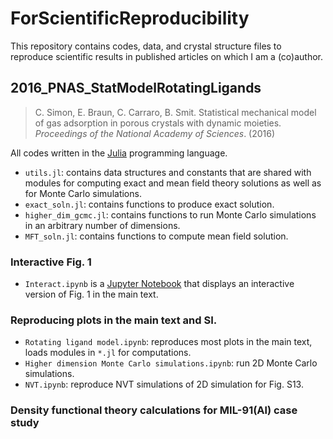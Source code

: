 # ForScientificReproducibility

This repository contains codes, data, and crystal structure files to reproduce scientific results in published articles on which I am a (co)author.

## 2016_PNAS_StatModelRotatingLigands

> C. Simon, E. Braun, C. Carraro, B. Smit. Statistical mechanical model of gas adsorption in porous crystals with dynamic moieties. *Proceedings of the National Academy of Sciences*. (2016)

All codes written in the [Julia](http://julialang.org/) programming language.

* `utils.jl`: contains data structures and constants that are shared with modules for computing exact and mean field theory solutions as well as for Monte Carlo simulations.
* `exact_soln.jl`: contains functions to produce exact solution.
* `higher_dim_gcmc.jl`: contains functions to run Monte Carlo simulations in an arbitrary number of dimensions.
* `MFT_soln.jl`: contains functions to compute mean field solution.

### Interactive Fig. 1

* `Interact.ipynb` is a [Jupyter Notebook](http://jupyter.org/) that displays an interactive version of Fig. 1 in the main text.

### Reproducing plots in the main text and SI.

* `Rotating ligand model.ipynb`: reproduces most plots in the main text, loads modules in `*.jl` for computations.
* `Higher dimension Monte Carlo simulations.ipynb`: run 2D Monte Carlo simulations.
* `NVT.ipynb`: reproduce NVT simulations of 2D simulation for Fig. S13.

### Density functional theory calculations for MIL-91(Al) case study



